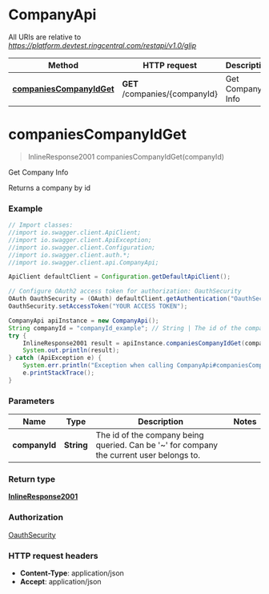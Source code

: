 # CompanyApi

All URIs are relative to *https://platform.devtest.ringcentral.com/restapi/v1.0/glip*

Method | HTTP request | Description
------------- | ------------- | -------------
[**companiesCompanyIdGet**](CompanyApi.md#companiesCompanyIdGet) | **GET** /companies/{companyId} | Get Company Info


<a name="companiesCompanyIdGet"></a>
# **companiesCompanyIdGet**
> InlineResponse2001 companiesCompanyIdGet(companyId)

Get Company Info

Returns a company by id

### Example
```java
// Import classes:
//import io.swagger.client.ApiClient;
//import io.swagger.client.ApiException;
//import io.swagger.client.Configuration;
//import io.swagger.client.auth.*;
//import io.swagger.client.api.CompanyApi;

ApiClient defaultClient = Configuration.getDefaultApiClient();

// Configure OAuth2 access token for authorization: OauthSecurity
OAuth OauthSecurity = (OAuth) defaultClient.getAuthentication("OauthSecurity");
OauthSecurity.setAccessToken("YOUR ACCESS TOKEN");

CompanyApi apiInstance = new CompanyApi();
String companyId = "companyId_example"; // String | The id of the company being queried. Can be '~' for company the current user belongs to.
try {
    InlineResponse2001 result = apiInstance.companiesCompanyIdGet(companyId);
    System.out.println(result);
} catch (ApiException e) {
    System.err.println("Exception when calling CompanyApi#companiesCompanyIdGet");
    e.printStackTrace();
}
```

### Parameters

Name | Type | Description  | Notes
------------- | ------------- | ------------- | -------------
 **companyId** | **String**| The id of the company being queried. Can be &#39;~&#39; for company the current user belongs to. |

### Return type

[**InlineResponse2001**](InlineResponse2001.md)

### Authorization

[OauthSecurity](../README.md#OauthSecurity)

### HTTP request headers

 - **Content-Type**: application/json
 - **Accept**: application/json

